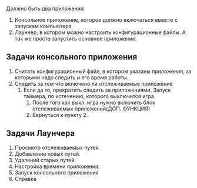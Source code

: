 Должно быть два приложения:
1) Консольное приложение, которое должно включаться вместе с запускам компьютера
2) Лаунчер, в котором можно настроить конфигурационные файлы. А так же просто запустить основное приложение.


## Задачи консольного приложения

1) Считать конфигурационный файл, в котором указаны приложения, за которыми надо следить и его время работы.
2) Следить за тем что включено ли отслеживаемые приложение
	1) Если да то, прекратить следить за приложениями. Запуск таймера, по истечению, которого выключится игра.
		1) После того как выкл. игра нужно включить блок отслеживаемых приложений(ДОП. ФУНКЦИЯ)
		2) Вернуться к пункту 2.


## Задачи Лаунчера

1) Просмотр отслеживаемых путей.
2) Добавление новых путей.
3) Удалений старых путей.
4) Настройка времени приложения.
5) Запуск консольного приложения
6) Справка


